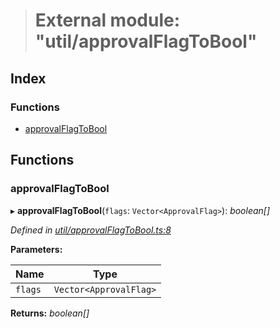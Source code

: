 > # External module: "util/approvalFlagToBool"

## Index

### Functions

* [approvalFlagToBool](_util_approvalflagtobool_.md#approvalflagtobool)

## Functions

###  approvalFlagToBool

▸ **approvalFlagToBool**(`flags`: `Vector<ApprovalFlag>`): *boolean[]*

*Defined in [util/approvalFlagToBool.ts:8](https://github.com/polkadot-js/api/blob/d34eb15/packages/api-derive/src/util/approvalFlagToBool.ts#L8)*

**Parameters:**

Name | Type |
------ | ------ |
`flags` | `Vector<ApprovalFlag>` |

**Returns:** *boolean[]*